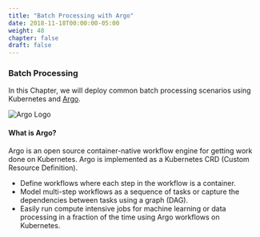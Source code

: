 ```yaml
---
title: "Batch Processing with Argo"
date: 2018-11-18T00:00:00-05:00
weight: 48
chapter: false
draft: false
---
```


### Batch Processing

In this Chapter, we will deploy common batch processing scenarios using Kubernetes and [Argo](https://argoproj.github.io/).

![Argo Logo](/images/argo-logo.png)

#### What is Argo?
Argo is an open source container-native workflow engine for getting work done on Kubernetes. Argo is implemented as a Kubernetes CRD (Custom Resource Definition).

* Define workflows where each step in the workflow is a container.
* Model multi-step workflows as a sequence of tasks or capture the dependencies between tasks using a graph (DAG).
* Easily run compute intensive jobs for machine learning or data processing in a fraction of the time using Argo workflows on Kubernetes.
